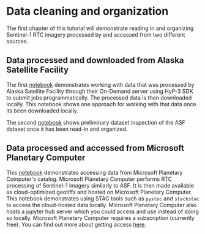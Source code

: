 # Data cleaning and organization

The first chapter of this tutorial will demonstrate reading in and organizing Sentinel-1 RTC imagery processed by and accessed from two different sources.

## Data processed and downloaded from Alaska Satellite Facility

The first [notebook](asf_local_vrt.ipynb) demonstrates working with data that was processed by Alaska Satellite Facility through their On-Demand server using HyP-3 SDK to submit jobs programmatically. The processed data is then downloaded locally. This notebook shows one approach for working with that data once its been downloaded locally.

The second [notebook](asf_inspect.ipynb) shows preliminary dataset inspection of the ASF dataset once it has been read-in and organized.

## Data processed and accessed from Microsoft Planetary Computer

This [notebook](PC_RTC.ipynb) demonstrates accessing data from Microsoft Planetary Computer's catalog. Microsoft Planetary Computer performs RTC processing of Sentinel-1 imagery similarly to ASF. It is then made available as cloud-optimized geotiffs and hosted on Microsoft Planetary Computer. This notebook demonstrates using STAC tools such as `pystac` and `stackstac` to access the cloud-hosted data locally. Microsoft Planetary Computer also hosts a jupyter hub server which you could access and use instead of doing so locally. Microsoft Planetary Computer requires a subscription (currently free). You can find out more about getting access [here](https://planetarycomputer.developer.azure-api.net/).
